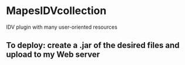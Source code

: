 # MapesIDVcollection
IDV plugin with many user-oriented resources 

## To deploy: create a .jar of the desired files and upload to my Web server
